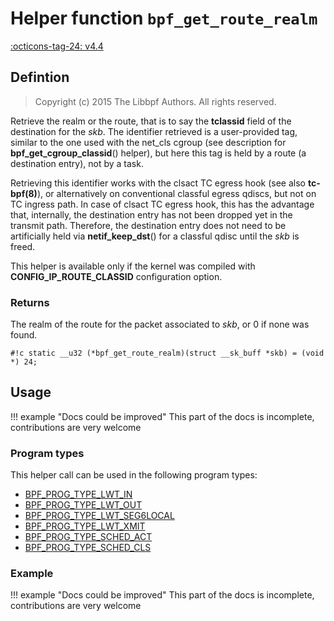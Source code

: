 # Helper function `bpf_get_route_realm`

<!-- [FEATURE_TAG](bpf_get_route_realm) -->
[:octicons-tag-24: v4.4](https://github.com/torvalds/linux/commit/c46646d0484f5d08e2bede9b45034ba5b8b489cc)
<!-- [/FEATURE_TAG] -->

## Defintion

> Copyright (c) 2015 The Libbpf Authors. All rights reserved.


<!-- [HELPER_FUNC_DEF] -->
Retrieve the realm or the route, that is to say the **tclassid** field of the destination for the _skb_. The identifier retrieved is a user-provided tag, similar to the one used with the net_cls cgroup (see description for **bpf_get_cgroup_classid**() helper), but here this tag is held by a route (a destination entry), not by a task.

Retrieving this identifier works with the clsact TC egress hook (see also **tc-bpf(8)**), or alternatively on conventional classful egress qdiscs, but not on TC ingress path. In case of clsact TC egress hook, this has the advantage that, internally, the destination entry has not been dropped yet in the transmit path. Therefore, the destination entry does not need to be artificially held via **netif_keep_dst**() for a classful qdisc until the _skb_ is freed.

This helper is available only if the kernel was compiled with **CONFIG_IP_ROUTE_CLASSID** configuration option.

### Returns

The realm of the route for the packet associated to _skb_, or 0 if none was found.

`#!c static __u32 (*bpf_get_route_realm)(struct __sk_buff *skb) = (void *) 24;`
<!-- [/HELPER_FUNC_DEF] -->

## Usage

!!! example "Docs could be improved"
    This part of the docs is incomplete, contributions are very welcome

### Program types

This helper call can be used in the following program types:

<!-- DO NOT EDIT MANUALLY -->
<!-- [HELPER_FUNC_PROG_REF] -->
 * [BPF_PROG_TYPE_LWT_IN](../program-type/BPF_PROG_TYPE_LWT_IN.md)
 * [BPF_PROG_TYPE_LWT_OUT](../program-type/BPF_PROG_TYPE_LWT_OUT.md)
 * [BPF_PROG_TYPE_LWT_SEG6LOCAL](../program-type/BPF_PROG_TYPE_LWT_SEG6LOCAL.md)
 * [BPF_PROG_TYPE_LWT_XMIT](../program-type/BPF_PROG_TYPE_LWT_XMIT.md)
 * [BPF_PROG_TYPE_SCHED_ACT](../program-type/BPF_PROG_TYPE_SCHED_ACT.md)
 * [BPF_PROG_TYPE_SCHED_CLS](../program-type/BPF_PROG_TYPE_SCHED_CLS.md)
<!-- [/HELPER_FUNC_PROG_REF] -->

### Example

!!! example "Docs could be improved"
    This part of the docs is incomplete, contributions are very welcome
